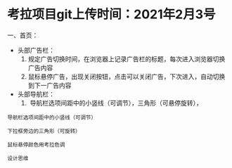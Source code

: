 # 考拉项目git上传时间：2021年2月3号

一、首页：

- 头部广告栏：
  1. 规定广告切换时间，在浏览器上记录广告栏的标题，每次进入浏览器切换广告内容
  2. 鼠标悬停广告，出现关闭按钮，点击可以关闭广告，下次进入，自动切换到下一广告内容
- 头部导航栏：
  1. ​	导航栏选项间距中的小竖线（可调节），三角形（可悬停旋转），





```
导航栏选项间距中的小竖线（可调节）

下拉框旁边的三角形（可旋转）

鼠标悬停颜色用考拉色调

设计思维
```

